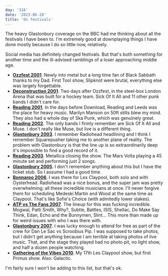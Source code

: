 ```yaml
---
day: '316'
date: '2023-06-28'
title: 'On festivals'
---
```


The heavy Glastonbury coverage on the BBC had me thinking about all the festivals I have been to. I'm extremely good at downplaying things I have done mostly because I do so little now, relatively.

Social media has definitely changed festivals. But that's both something for another time and the ill-advised ramblings of a loser approaching middle age.

- **[Ozzfest 2001](https://www.setlist.fm/festival/2001/ozzfest-uk-2001-7bd6aa70.html)**. Newly into metal but a long time fan of Black Sabbath thanks to my Dad. First Tool show, Slipknot were brutal, everything else was largely forgettable.
- **[Deconstruction 2001](https://www.setlist.fm/festival/2001/deconstruction-2001-13d6cd35.html)**. Two days after Ozzfest, in the steel-box London Arena that was built for a hockey team. Sick Of It All and 11 other punk bands I didn't care for.
- **[Reading 2001](https://www.readingfestival.com/history/reading-2001/)**. In the days before Download, Reading and Leeds was the place for heavy music. Marilyn Manson on 50ft stilts blew my mind. They also had a whole day of Ska Punk, which was genuinely great.
- **[Reading 2002](https://www.readingfestival.com/history/reading-2002/)**. The only bands I firmly remember are Sick Of It All and Muse. I don't really like Muse, but live is a different thing.
- **[Glastonbury 2003](https://www.glastonburyfestivals.co.uk/history/history-2003/)**. I remember Radiohead headlining and I think I remember Squarepusher taking me to another plane of reality. The problem with Glastonbury is that the line up is so extraordinarily deep it's impossible to find a good record of it.
- **[Reading 2003](https://www.readingfestival.com/history/reading-2003/)**. Metallica closing the show. The Mars Volta playing a 45 minute set and performing just 2 songs.
- **[Glastonbury 2005](https://www.glastonburyfestivals.co.uk/history/history-2005/)**. I don't remember anything about this but I have the ticket stub. So I assume I had a good time.
- **[Bonnaroo 2006](https://www.setlist.fm/festival/2006/bonnaroo-2006-7bd6be20.html)**. I was there for Les Claypool, both solo and with Oysterhead. Radiohead was a nice bonus, and the super jam was pretty overwhelming; all these incredible musicians at once. I'll never forgive them for scheduling Medeski Martin and Wood at the same time as Claypool. That's like Sofie's Choice (with admitedly lower stakes).
- **[ATP vs The Fans 2007](https://concerts.fandom.com/wiki/All_Tomorrow%27s_Parties_vs_the_Fans_2007)**. The lineup for this was fucking incredible. Mogwai, Patti Smith, Why?, Subtle, Battles, ISIS, Shellac, Do Make Say Think, Edan, Echo and the Bunnymen, Slint... This more than made up for weird issues with who I was there with.
- **[Glastonbury 2007](https://www.glastonburyfestivals.co.uk/history/history-2007/)**. I was lucky enough to attend for free as part of the crew for Dan Le Sac vs Scroobius Pip. I was supposed to take photos, but I didn't get anything because I am terrible at taking photos of live music. That, and the stage they played had no photo pit, no light show, and half a dozen people watching.
- **[Gathering of the Vibes 2010](https://gatheringofthevibes.com/2010-lineup/)**. My 17th Les Claypool show, but first Primus show. Also: Galactic.

I'm fairly sure I won't be adding to this list, but that's ok.
